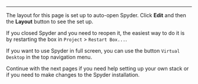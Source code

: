 ---

The layout for this page is set up to auto-open Spyder. Click **Edit** and then the **Layout** button to see the set up.

If you closed Spyder and you need to reopen it, the easiest way to do it is by restarting the box in `Project` > `Restart Box...`.

If you want to use Spyder in full screen, you can use the button `Virtual Desktop` in the top navigation menu.

Continue with the next pages if you need help setting up your own stack or if you need to make changes to the Spyder installation.